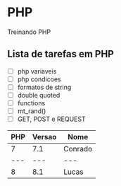 # PHP
 Treinando PHP

## Lista de tarefas em PHP
- [ ] php variaveis
- [ ] php condicoes
- [ ] formatos de string
- [ ] double quoted
- [ ] functions
- [ ] mt_rand()
- [ ] GET, POST e REQUEST

PHP | Versao | Nome
---|---|---
7| 7.1| Conrado
---|---|---
8 | 8.1 | Lucas
